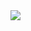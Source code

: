 <img src="https://github-readme-stats-sigma-five.vercel.app/api/top-langs/?username=R-Grigala&theme=tokyonight"/>
